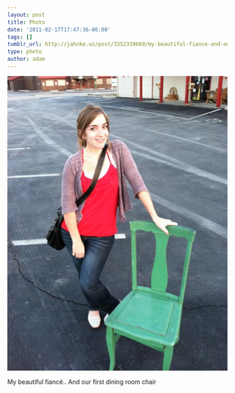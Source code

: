 ```yaml
---
layout: post
title: Photo
date: '2011-02-17T17:47:36-06:00'
tags: []
tumblr_url: http://jahnke.us/post/3352339669/my-beautiful-fiance-and-our-first-dining-room
type: photo
author: adam
---
```


![](/media/tumblr_lgscriA6W21qga9s2o1_1280.jpg)

My beautiful fiancé.. And our first dining room chair
